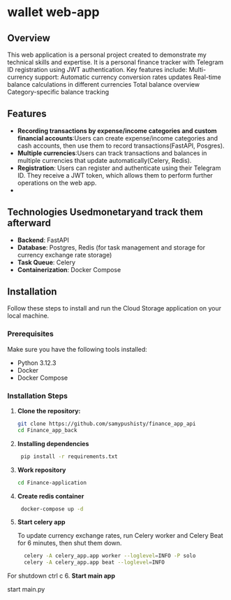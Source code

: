 # wallet web-app

## Overview

This web application is a personal project created to demonstrate my technical skills and expertise. It is a personal finance tracker with Telegram ID registration using JWT authentication. Key features include:
Multi-currency support:
Automatic currency conversion rates updates
Real-time balance calculations in different currencies
Total balance overview
Category-specific balance tracking

## Features

- **Recording transactions by expense/income categories and custom financial accounts**:Users can create expense/income categories and cash accounts, then use them to record transactions(FastAPI, Posgres).
- **Multiple currencies**:Users can track transactions and balances in multiple currencies that update automatically(Celery, Redis).
- **Registration**: Users can register and authenticate using their Telegram ID. They receive a JWT token, which allows them to perform further operations on the web app.
- 
## Technologies Usedmonetaryand track them afterward

- **Backend**: FastAPI
- **Database**: Postgres, Redis (for task management and storage for сurrency exchange rate storage)
- **Task Queue**: Celery
- **Containerization**: Docker Compose

## Installation

Follow these steps to install and run the Cloud Storage application on your local machine.

### Prerequisites

Make sure you have the following tools installed:

- Python 3.12.3
- Docker
- Docker Compose
  
### Installation Steps

1. **Clone the repository:**

   ```bash
   git clone https://github.com/samypushisty/finance_app_api
   cd Finance_app_back
2. **Installing dependencies**

   ```bash
    pip install -r requirements.txt
3. **Work repository**
   
   ```bash
   cd Finance-application
4. **Create redis container**

   ```bash
    docker-compose up -d
5. **Start celery app**

    To update currency exchange rates, run Celery worker and Celery Beat for 6 minutes, then shut them down.

   ```bash
     celery -A celery_app.app worker --loglevel=INFO -P solo
     celery -A celery_app.app beat --loglevel=INFO
   
  For shutdown ctrl c
6. **Start main app**

   start main.py
